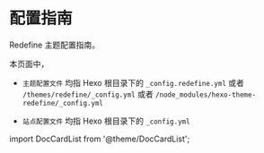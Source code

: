 # 配置指南

Redefine 主题配置指南。

本页面中，

- `主题配置文件` 均指 Hexo 根目录下的 `_config.redefine.yml` 或者 `/themes/redefine/_config.yml` 或者 `/node_modules/hexo-theme-redefine/_config.yml`

- `站点配置文件` 均指 Hexo 根目录下的 `_config.yml`

import DocCardList from '@theme/DocCardList';

<DocCardList />

